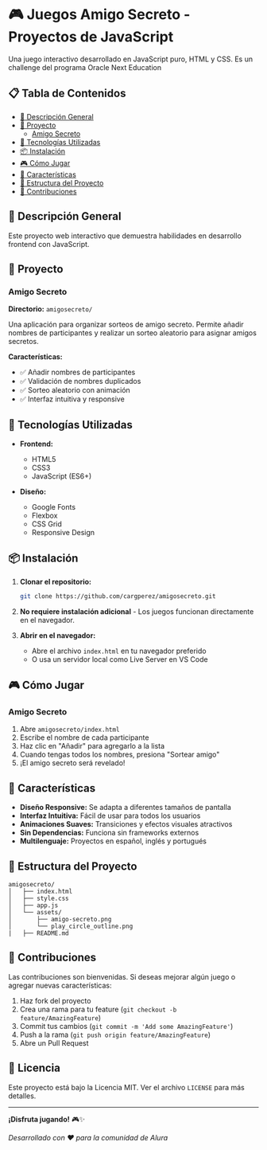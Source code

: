 # 🎮 Juegos Amigo Secreto - Proyectos de JavaScript

Una juego interactivo desarrollado en JavaScript puro, HTML y CSS. Es un challenge del programa Oracle Next Education 

## 📋 Tabla de Contenidos

- [🎯 Descripción General](#-descripción-general)
- [🎲 Proyecto](#-proyecto)
  - [Amigo Secreto](#amigo-secreto)
- [🚀 Tecnologías Utilizadas](#-tecnologías-utilizadas)
- [📦 Instalación](#-instalación)
- [🎮 Cómo Jugar](#-cómo-jugar)
- [🎨 Características](#-características)
- [📁 Estructura del Proyecto](#-estructura-del-proyecto)
- [🤝 Contribuciones](#-contribuciones)

## 🎯 Descripción General

Este proyecto web interactivo que demuestra habilidades en desarrollo frontend con JavaScript.

## 🎲 Proyecto

### Amigo Secreto
**Directorio:** `amigosecreto/`

Una aplicación para organizar sorteos de amigo secreto. Permite añadir nombres de participantes y realizar un sorteo aleatorio para asignar amigos secretos.

**Características:**
- ✅ Añadir nombres de participantes
- ✅ Validación de nombres duplicados
- ✅ Sorteo aleatorio con animación
- ✅ Interfaz intuitiva y responsive

## 🚀 Tecnologías Utilizadas

- **Frontend:**
  - HTML5
  - CSS3
  - JavaScript (ES6+)
  
- **Diseño:**
  - Google Fonts
  - Flexbox
  - CSS Grid
  - Responsive Design

## 📦 Instalación

1. **Clonar el repositorio:**
   ```bash
   git clone https://github.com/cargperez/amigosecreto.git
   ```

2. **No requiere instalación adicional** - Los juegos funcionan directamente en el navegador.

3. **Abrir en el navegador:**
   - Abre el archivo `index.html` en tu navegador preferido
   - O usa un servidor local como Live Server en VS Code

## 🎮 Cómo Jugar

### Amigo Secreto
1. Abre `amigosecreto/index.html`
2. Escribe el nombre de cada participante
3. Haz clic en "Añadir" para agregarlo a la lista
4. Cuando tengas todos los nombres, presiona "Sortear amigo"
5. ¡El amigo secreto será revelado!

## 🎨 Características

- **Diseño Responsive:** Se adapta a diferentes tamaños de pantalla
- **Interfaz Intuitiva:** Fácil de usar para todos los usuarios
- **Animaciones Suaves:** Transiciones y efectos visuales atractivos
- **Sin Dependencias:** Funciona sin frameworks externos
- **Multilenguaje:** Proyectos en español, inglés y portugués

## 📁 Estructura del Proyecto

```
amigosecreto/
│   ├── index.html
│   ├── style.css
│   ├── app.js
│   └── assets/
│       ├── amigo-secreto.png
│       └── play_circle_outline.png
|   ├── README.md
```

## 🤝 Contribuciones

Las contribuciones son bienvenidas. Si deseas mejorar algún juego o agregar nuevas características:

1. Haz fork del proyecto
2. Crea una rama para tu feature (`git checkout -b feature/AmazingFeature`)
3. Commit tus cambios (`git commit -m 'Add some AmazingFeature'`)
4. Push a la rama (`git push origin feature/AmazingFeature`)
5. Abre un Pull Request

## 📄 Licencia

Este proyecto está bajo la Licencia MIT. Ver el archivo `LICENSE` para más detalles.

---

**¡Disfruta jugando!** 🎮✨

*Desarrollado con ❤️ para la comunidad de Alura*
